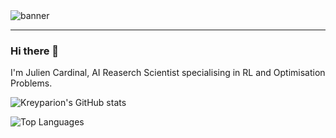 <img align="center" src="assets/banners/CS-saclay.png" alt="banner"/>

---

### Hi there 👋

I'm Julien Cardinal, AI Reaserch Scientist specialising in RL and Optimisation Problems.
<!--
**Kreyparion/Kreyparion** is a ✨ _special_ ✨ repository because its `README.md` (this file) appears on your GitHub profile.

Here are some ideas to get you started:

- 🔭 I’m currently working on ...
- 🌱 I’m currently learning ...
- 👯 I’m looking to collaborate on ...
- 🤔 I’m looking for help with ...
- 💬 Ask me about ...
- 📫 How to reach me: ...
- 😄 Pronouns: ...
- ⚡ Fun fact: ...
-->

![Kreyparion's GitHub stats](https://github-readme-stats.vercel.app/api?username=kreyparion&show_icons=true&theme=radical)

![Top Languages](https://github-readme-stats.vercel.app/api/top-langs/?username=kreyparion&theme=radical&count_private=true&hide=HTML)
